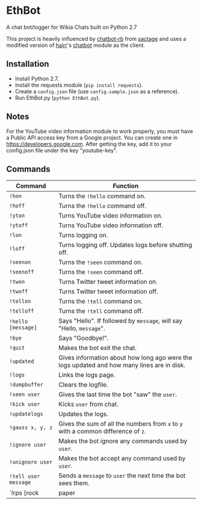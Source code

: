 EthBot
======

A chat bot/logger for Wikia Chats built on Python 2.7

This project is heavily influenced by [chatbot-rb](https://github.com/sactage/chatbot-rb) from [sactage](https://github.com/sactage) and uses a modified version of [hairr](https://github.com/hairr)'s [chatbot](https://github.com/hairr/chatbot) module as the client.

Installation
-------------

* Install Python 2.7.
* Install the requests module (`pip install requests`).
* Create a `config.json` file (use `config.sample.json` as a reference).
* Run EthBot.py (`python EthBot.py`).

Notes
-----

For the YouTube video information module to work properly, you must have a Public API access key from a Google project.
You can create one in https://developers.google.com. 
After getting the key, add it to your config.json file under the key "youtube-key".

Commands
---------

|Command | Function
|------|----------
| `!hon` | Turns the `!hello` command on.
| `!hoff` | Turns the `!hello` command off.
| `!yton` | Turns YouTube video information on.
| `!ytoff` | Turns YouTube video information off.
| `!lon` | Turns logging on.
| `!loff` | Turns logging off. Updates logs before shutting off.
| `!seenon` | Turns the `!seen` command on.
| `!seenoff` | Turns the `!seen` command off.
| `!twon` | Turns Twitter tweet information on.
| `!twoff` | Turns Twitter tweet information off.
| `!tellon` | Turns the `!tell` command on.
| `!telloff` | Turns the `!tell` command off.
| `!hello [message]` | Says "Hello". If followed by `message`, will say "Hello, `message`".
| `!bye` | Says "Goodbye!".
| `!quit` | Makes the bot exit the chat.
| `!updated` | Gives information about how long ago were the logs updated and how many lines are in disk.
| `!logs` | Links the logs page.
| `!dumpbuffer` | Clears the logfile.
| `!seen user` | Gives the last time the bot "saw" the `user`.
| `!kick user` | Kicks `user` from chat.
| `!updatelogs` | Updates the logs.
| `!gauss x, y, z` | Gives the sum of all the numbers from `x` to `y` with a common difference of `z`. 
| `!ignore user` | Makes the bot ignore any commands used by `user`.
| `!unignore user` | Makes the bot accept any command used by `user`.
| `!tell user message` | Sends a `message` to `user` the next time the bot sees them.
| `!rps [rock|paper|scissors]` | Plays a game of Rock, Paper, Scissors with the bot.
